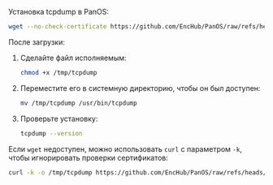 Установка tcpdump в PanOS:

```bash
wget --no-check-certificate https://github.com/EncHub/PanOS/raw/refs/heads/main/tcpdump_PanOS/tcpdump -O /tmp/tcpdump
```

После загрузки:

1. Сделайте файл исполняемым:
   ```bash
   chmod +x /tmp/tcpdump
   ```

2. Переместите его в системную директорию, чтобы он был доступен:
   ```bash
   mv /tmp/tcpdump /usr/bin/tcpdump
   ```

3. Проверьте установку:
   ```bash
   tcpdump --version
   ```

Если `wget` недоступен, можно использовать `curl` с параметром `-k`, чтобы игнорировать проверки сертификатов:

```bash
curl -k -o /tmp/tcpdump https://github.com/EncHub/PanOS/raw/refs/heads/main/tcpdump
```
